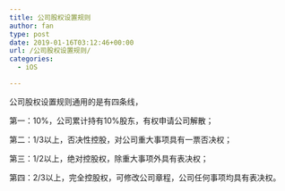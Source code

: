```yaml
---
title: 公司股权设置规则
author: fan
type: post
date: 2019-01-16T03:12:46+00:00
url: /公司股权设置规则/
categories:
  - iOS

---
```

公司股权设置规则通用的是有四条线，
  
第一：10%，公司累计持有10%股东，有权申请公司解散；
  
第二：1/3以上，否决性控股，对公司重大事项具有一票否决权；
  
第三：1/2以上，绝对控股权，除重大事项外具有表决权；
  
第四：2/3以上，完全控股权，可修改公司章程，公司任何事项均具有表决权。